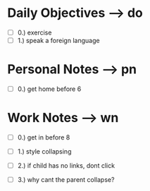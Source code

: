 # Daily Objectives --> do
- [ ] 0.) exercise
- [ ] 1.) speak a foreign language

# Personal Notes --> pn
- [ ] 0.) get home before 6

# Work Notes --> wn
- [ ] 0.) get in before 8
- [ ] 1.) style collapsing
- [ ] 2.) if child has no links, dont click

- [ ] 3.) why cant the parent collapse?


